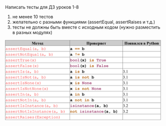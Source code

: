 Написать тесты для ДЗ уроков 1-8
1) не менее 10 тестов
2) желательно с разными функциями (assertEqual, assertRaises и т.д.)
3) тесты не должны быть вместе с исходным кодом (нужно разместить в разных модулях)

![img.png](img.png)
